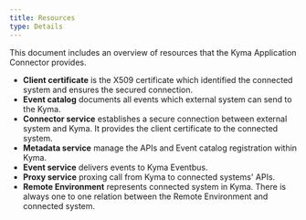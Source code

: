 ```yaml
---
title: Resources
type: Details
---
```


This document includes an overview of resources that the Kyma Application Connector provides.

* **Client certificate** is the X509 certificate which identified the connected system and ensures the secured connection.
* **Event catalog** documents all events which external system can send to the Kyma.
* **Connector service** establishes a secure connection between external system and Kyma. It provides the client certificate to the connected system.
* **Metadata service** manage the APIs and Event catalog registration within Kyma.
* **Event service** delivers events to Kyma Eventbus.
* **Proxy service** proxing call from Kyma to connected systems' APIs.
* **Remote Environment** represents connected system in Kyma. There is always one to one relation between the Remote Environment and connected system.
